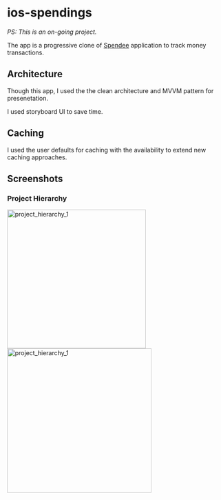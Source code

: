 # ios-spendings

_PS: This is an on-going project._

The app is a progressive clone of [Spendee](https://apps.apple.com/app/spendee/id635861140) application to track money transactions.

## Architecture

Though this app, I used the the clean architecture and MVVM pattern for presenetation.

I used storyboard UI to save time.

## Caching

I used the user defaults for caching with the availability to extend new caching approaches.

## Screenshots

### Project Hierarchy 

<img align="top" width="322" alt="project_hierarchy_1" src="https://user-images.githubusercontent.com/36597057/139636286-3ebac39a-8bf1-41ee-8d20-b9524122cb62.png"> <img align="top" width="335" alt="project_hierarchy_1" src="https://user-images.githubusercontent.com/36597057/139636369-519d23e1-2682-46bf-a685-b18b0e46457b.png">
